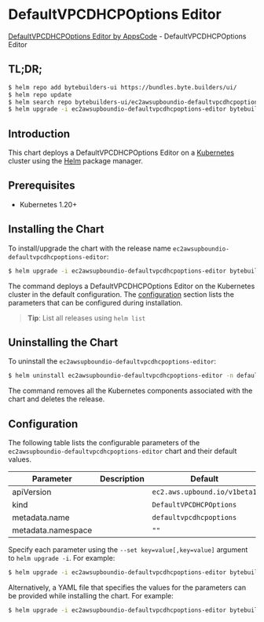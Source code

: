 # DefaultVPCDHCPOptions Editor

[DefaultVPCDHCPOptions Editor by AppsCode](https://byte.builders) - DefaultVPCDHCPOptions Editor

## TL;DR;

```bash
$ helm repo add bytebuilders-ui https://bundles.byte.builders/ui/
$ helm repo update
$ helm search repo bytebuilders-ui/ec2awsupboundio-defaultvpcdhcpoptions-editor --version=v0.4.18
$ helm upgrade -i ec2awsupboundio-defaultvpcdhcpoptions-editor bytebuilders-ui/ec2awsupboundio-defaultvpcdhcpoptions-editor -n default --create-namespace --version=v0.4.18
```

## Introduction

This chart deploys a DefaultVPCDHCPOptions Editor on a [Kubernetes](http://kubernetes.io) cluster using the [Helm](https://helm.sh) package manager.

## Prerequisites

- Kubernetes 1.20+

## Installing the Chart

To install/upgrade the chart with the release name `ec2awsupboundio-defaultvpcdhcpoptions-editor`:

```bash
$ helm upgrade -i ec2awsupboundio-defaultvpcdhcpoptions-editor bytebuilders-ui/ec2awsupboundio-defaultvpcdhcpoptions-editor -n default --create-namespace --version=v0.4.18
```

The command deploys a DefaultVPCDHCPOptions Editor on the Kubernetes cluster in the default configuration. The [configuration](#configuration) section lists the parameters that can be configured during installation.

> **Tip**: List all releases using `helm list`

## Uninstalling the Chart

To uninstall the `ec2awsupboundio-defaultvpcdhcpoptions-editor`:

```bash
$ helm uninstall ec2awsupboundio-defaultvpcdhcpoptions-editor -n default
```

The command removes all the Kubernetes components associated with the chart and deletes the release.

## Configuration

The following table lists the configurable parameters of the `ec2awsupboundio-defaultvpcdhcpoptions-editor` chart and their default values.

|     Parameter      | Description |                 Default                 |
|--------------------|-------------|-----------------------------------------|
| apiVersion         |             | <code>ec2.aws.upbound.io/v1beta1</code> |
| kind               |             | <code>DefaultVPCDHCPOptions</code>      |
| metadata.name      |             | <code>defaultvpcdhcpoptions</code>      |
| metadata.namespace |             | <code>""</code>                         |


Specify each parameter using the `--set key=value[,key=value]` argument to `helm upgrade -i`. For example:

```bash
$ helm upgrade -i ec2awsupboundio-defaultvpcdhcpoptions-editor bytebuilders-ui/ec2awsupboundio-defaultvpcdhcpoptions-editor -n default --create-namespace --version=v0.4.18 --set apiVersion=ec2.aws.upbound.io/v1beta1
```

Alternatively, a YAML file that specifies the values for the parameters can be provided while
installing the chart. For example:

```bash
$ helm upgrade -i ec2awsupboundio-defaultvpcdhcpoptions-editor bytebuilders-ui/ec2awsupboundio-defaultvpcdhcpoptions-editor -n default --create-namespace --version=v0.4.18 --values values.yaml
```
